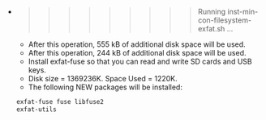 * >>>>>>>>> Running inst-min-con-filesystem-exfat.sh ...
  * After this operation, 555 kB of additional disk space will be used.
  * After this operation, 244 kB of additional disk space will be used.
  * Install exfat-fuse so that you can read and write SD cards and USB keys.
  * Disk size = 1369236K. Space Used = 1220K.
  * The following NEW packages will be installed:
  ```bash
  exfat-fuse fuse libfuse2
  exfat-utils
  ```
